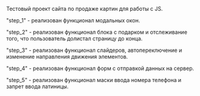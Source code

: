 Тестовый проект сайта по продаже картин для работы с JS.

"step_1" - реализован функционал модальных окон.

"step_2" - реализован функционал блока с подарком и отслеживание того, что пользователь долистал страницу до конца.

"step_3" - реализован функционал слайдеров, автопереключение и изменение направления движения элементов.

"step_4" - реализован функционал форм с отправкой данных на сервер.

"step_5" - реализован функционал маски ввода номера телефона и запрет ввода латиницы.

